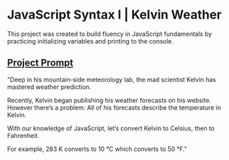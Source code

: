 # JavaScript Syntax I | Kelvin Weather
This project was created to build fluency in JavaScript fundamentals by practicing initializing variables and printing to the console.

## [Project Prompt](https://www.codecademy.com/paths/full-stack-engineer-career-path/tracks/fscp-javascript-syntax-part-i/modules/fecp-learn-javascript-syntax-introduction/projects/kelvin-weather-javascript)
"Deep in his mountain-side meteorology lab, the mad scientist Kelvin has mastered weather prediction.

Recently, Kelvin began publishing his weather forecasts on his website. However there’s a problem: All of his forecasts describe the temperature in Kelvin.

With our knowledge of JavaScript, let’s convert Kelvin to Celsius, then to Fahrenheit.

For example, 283 K converts to 10 °C which converts to 50 °F."
